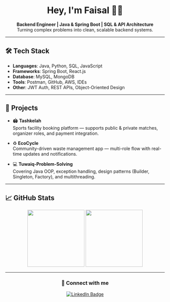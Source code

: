 <h1 align="center">Hey, I'm Faisal 👨‍💻</h1>

<p align="center">
  <b>Backend Engineer | Java & Spring Boot | SQL & API Architecture</b><br>
  Turning complex problems into clean, scalable backend systems.
</p>

---

## 🛠️ Tech Stack

- **Languages**: Java, Python, SQL, JavaScript
- **Frameworks**: Spring Boot, React.js
- **Database**: MySQL, MongoDB
- **Tools**: Postman, GitHub, AWS, IDEs
- **Other**: JWT Auth, REST APIs, Object-Oriented Design

---

## 🚀 Projects

- 🏟️ **Tashkelah**  
  Sports facility booking platform — supports public & private matches, organizer roles, and payment integration.

- ♻️ **EcoCycle**  
  Community-driven waste management app — multi-role flow with real-time updates and notifications.

- 💻 **Tuwaiq-Problem-Solving**  
  Covering Java OOP, exception handling, design patterns (Builder, Singleton, Factory), and multithreading.

---

## 📈 GitHub Stats

<p align="center">
  <img src="https://github-readme-stats.vercel.app/api?username=faisalghamdi&show_icons=true&theme=github_dark" height="180"/>
  <img src="https://github-readme-stats.vercel.app/api/top-langs/?username=faisalghamdi&layout=compact&theme=github_dark" height="180"/>
</p>

---

<h3 align="center">🔗 Connect with me</h3>

<p align="center">
  <a href="https://www.linkedin.com/in/faisalghamdi" target="_blank">
    <img src="https://img.shields.io/badge/LinkedIn-Connect-blue?style=for-the-badge&logo=linkedin" alt="LinkedIn Badge"/>
  </a>
</p>
